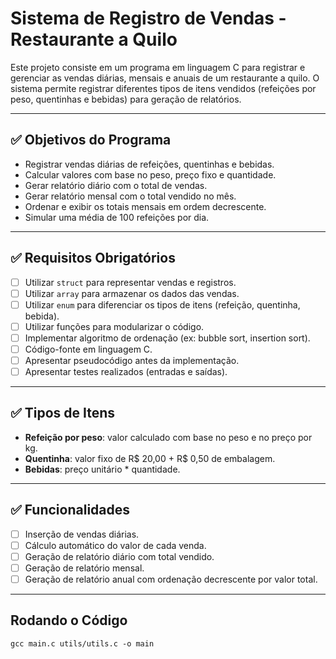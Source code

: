 # Sistema de Registro de Vendas - Restaurante a Quilo

Este projeto consiste em um programa em linguagem C para registrar e gerenciar as vendas diárias, mensais e anuais de um restaurante a quilo. O sistema permite registrar diferentes tipos de itens vendidos (refeições por peso, quentinhas e bebidas) para geração de relatórios.

---

## ✅ Objetivos do Programa

- Registrar vendas diárias de refeições, quentinhas e bebidas.
- Calcular valores com base no peso, preço fixo e quantidade.
- Gerar relatório diário com o total de vendas.
- Gerar relatório mensal com o total vendido no mês.
- Ordenar e exibir os totais mensais em ordem decrescente.
- Simular uma média de 100 refeições por dia.

---

## ✅ Requisitos Obrigatórios

- [ ] Utilizar `struct` para representar vendas e registros.
- [ ] Utilizar `array` para armazenar os dados das vendas.
- [ ] Utilizar `enum` para diferenciar os tipos de itens (refeição, quentinha, bebida).
- [ ] Utilizar funções para modularizar o código.
- [ ] Implementar algoritmo de ordenação (ex: bubble sort, insertion sort).
- [ ] Código-fonte em linguagem C.
- [ ] Apresentar pseudocódigo antes da implementação.
- [ ] Apresentar testes realizados (entradas e saídas).

---

## ✅ Tipos de Itens

- **Refeição por peso**: valor calculado com base no peso e no preço por kg.
- **Quentinha**: valor fixo de R$ 20,00 + R$ 0,50 de embalagem.
- **Bebidas**: preço unitário * quantidade.

---

## ✅ Funcionalidades

- [ ] Inserção de vendas diárias.
- [ ] Cálculo automático do valor de cada venda.
- [ ] Geração de relatório diário com total vendido.
- [ ] Geração de relatório mensal.
- [ ] Geração de relatório anual com ordenação decrescente por valor total.

---

## Rodando o Código

```shell
gcc main.c utils/utils.c -o main
```


